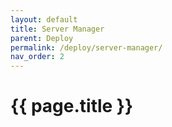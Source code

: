 ```yaml
---
layout: default
title: Server Manager
parent: Deploy
permalink: /deploy/server-manager/
nav_order: 2
---
```


# {{ page.title }}